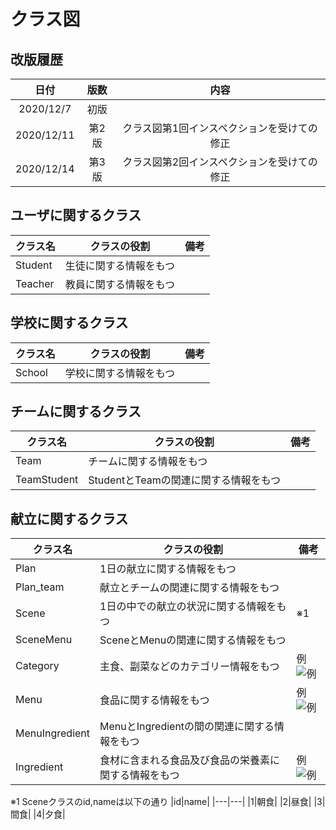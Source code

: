 # クラス図

## 改版履歴
|日付|版数|内容|
|:-:|:-:|:-:|
|2020/12/7|初版|
|2020/12/11|第2版|クラス図第1回インスペクションを受けての修正|
|2020/12/14|第3版|クラス図第2回インスペクションを受けての修正|




## ユーザに関するクラス
|クラス名|クラスの役割|備考|
|---|---|---|
|Student|生徒に関する情報をもつ||
|Teacher|教員に関する情報をもつ||

## 学校に関するクラス
|クラス名|クラスの役割|備考|
|---|---|---|
|School|学校に関する情報をもつ||

## チームに関するクラス
|クラス名|クラスの役割|備考|
|---|---|---|
|Team|チームに関する情報をもつ||
|TeamStudent|StudentとTeamの関連に関する情報をもつ||

## 献立に関するクラス
|クラス名|クラスの役割|備考|
|---|---|---|
|Plan|1日の献立に関する情報をもつ||
|Plan_team|献立とチームの関連に関する情報をもつ||
|Scene|1日の中での献立の状況に関する情報をもつ|※1|
|SceneMenu|SceneとMenuの関連に関する情報をもつ||
|Category|主食、副菜などのカテゴリー情報をもつ|例![例](https://user-images.githubusercontent.com/63034711/100466525-634c8c00-3114-11eb-933d-bdabe312de61.png)|
|Menu|食品に関する情報をもつ|例![例](https://user-images.githubusercontent.com/63034711/100466440-457f2700-3114-11eb-8004-6fa97bb41538.png)|
|MenuIngredient|MenuとIngredientの間の関連に関する情報をもつ||
|Ingredient|食材に含まれる食品及び食品の栄養素に関する情報をもつ|例![例](https://user-images.githubusercontent.com/63034711/100467461-d0acec80-3115-11eb-918e-1da092009fbd.png)|


※1 Sceneクラスのid,nameは以下の通り
|id|name|
|---|---|
|1|朝食|
|2|昼食|
|3|間食|
|4|夕食|